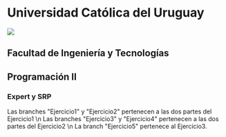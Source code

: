 # Universidad Católica del Uruguay
<img src="https://ucu.edu.uy/sites/all/themes/univer/logo.png"> 

## Facultad de Ingeniería y Tecnologías
## Programación II

### Expert y SRP

Las branches "Ejercicio1" y "Ejercicio2" pertenecen a las dos partes del Ejercicio1 \n
Las branches "Ejercicio3" y "Ejercicio4" pertenecen a las dos partes del Ejercicio2 \n
La branch "Ejercicio5" pertenece al Ejercicio3.
